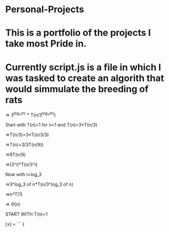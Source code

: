 # Personal-Projects
# This is a portfolio of the projects I take most Pride in.
# Currently script.js is a file in which I was tasked to create an algorith that would simmulate the breeding of rats

=> 3<sup>log₃(n)</sup> * T(n/3<sup>log₃(n)</sup>)

Start with
T(n)=1 for n<1 and T(n)=3*T(n/3)

=>T(n/3)=3*T(n/3/3)

=>T(n)=3(3T(n/9))

=>9T(n/9)

=>(3^i)*T(n/3^i)

Now with i=log_3

=>3^log_3 of n*T(n/3^log_3 of n)

=>n*T(1)

=> $\Theta$(n)


START WITH T(n)=1

⌊x⌋ = ```
{
```x

